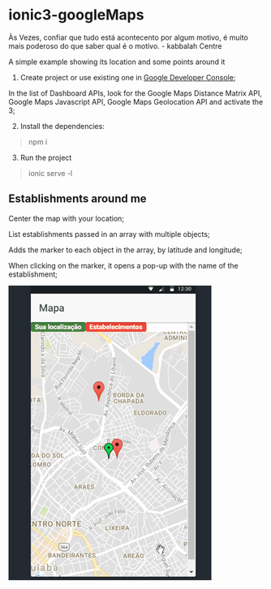 # ionic3-googleMaps
Às Vezes, confiar que tudo está acontecento por algum motivo, é muito mais poderoso do que saber qual é o motivo. - kabbalah Centre

A simple example showing its location and some points around it


1) Create project or use existing one in [Google Developer Console](https://developers.google.com/);

In the list of Dashboard APIs, look for the Google Maps Distance Matrix API, Google Maps Javascript API, Google Maps Geolocation API and activate the 3;

2) Install the dependencies:
> npm i

3) Run the project
> ionic serve -l


## Establishments around me

Center the map with your location;

List establishments passed in an array with multiple objects;

Adds the marker to each object in the array, by latitude and longitude;

When clicking on the marker, it opens a pop-up with the name of the establishment;

![View this](src/assets/gif.gif)
